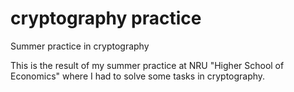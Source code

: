 # cryptography practice
Summer practice in cryptography

This is the result of my summer practice at NRU "Higher School of Economics" where I had to solve some tasks in cryptography.
